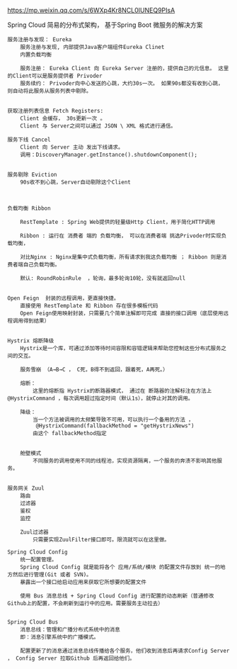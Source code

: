 <https://mp.weixin.qq.com/s/6WXp4Kr8NCL0IUNEQ9PIsA>



Spring Cloud
	简易的分布式架构，
	基于Spring Boot
	微服务的解决方案


	服务注册与发现： Eureka
		服务注册与发现, 内部提供Java客户端组件Eureka Clinet 
		内置负载均衡
	
		服务注册： Eureka Client 向 Eureka Server 注册的，提供自己的元信息。 这里的Client可以是服务提供者 Privoder
		服务续约： Privoder向中心发送的心跳，大约30s一次。 如果90s都没有收到心跳， 则自动将此服务从服务列表中剔除。


	获取注册列表信息 Fetch Registers:
		Client 会缓存， 30s更新一次 。
		Client 与 Server之间可以通过 JSON \ XML 格式进行通信。
	
	服务下线 Cancel
		Client 向 Server 主动 发出下线请求。
		调用：DiscoveryManager.getInstance().shutdownComponent();


	服务剔除 Eviction
		90s收不到心跳，Server自动剔除这个Client



	负载均衡 Ribbon
	
		RestTemplate : Spring Web提供的轻量级Http Client，用于简化HTTP调用
	
		Ribbon : 运行在 消费者 端的 负载均衡， 可以在消费者端 挑选Privoder时实现负载均衡，
	
		对比Nginx : Nginx是集中式负载均衡，所有请求到我这负载均衡 ； Ribbon 则是消费者端自己负载均衡。
	
		默认: RoundRobinRule  ，轮询，最多轮询10轮，没有就返回null 


	Open Feign  封装的远程调用，更直接快捷。
		直接使用 RestTemplate 和 Ribbon 存在很多模板代码
		Open Feign使用映射封装，只需要几个简单注解即可完成 直接的接口调用（底层使用远程调用得到结果）


	Hystrix 熔断降级
		Hystrix是一个库，可通过添加等待时间容限和容错逻辑来帮助您控制这些分布式服务之间的交互。
	
		服务雪崩 （A→B→C ， C死，B得不到返回，跟着死，A再死。）
	
		熔断： 
			这里的熔断指 Hystrix的断路器模式， 通过在 断路器的注解标注在方法上  @HystrixCommand ，每次调用超过指定时间（默认1s），就停止对其的调用。
	
		降级：
			当一个方法被调用的太频繁导致不可用，可以执行一个备用的方法 ，
			 @HystrixCommand(fallbackMethod = "getHystrixNews") 
			由这个 fallbackMethod指定


		舱壁模式
			不同服务的调用使用不同的线程池，实现资源隔离，一个服务的奔溃不影响其他服务。


	服务网关 Zuul
		路由
		过滤器
		鉴权
		监控
	
		Zuul过滤器
			只需要实现ZuulFilter接口即可。限流就可以在这里做。
	
	Spring Cloud Config 
		统一配置管理。
		Spring Cloud Config 就是能将各个 应用/系统/模块 的配置文件存放到 统一的地方然后进行管理(Git 或者 SVN)。
		暴露出一个接口给启动应用来获取它所想要的配置文件
	
		使用 Bus 消息总线 + Spring Cloud Config 进行配置的动态刷新（普通修改Github上的配置，不会刷新到运行中的应用。需要服务主动拉去）


	Spring Cloud Bus 
		消息总线：管理和广播分布式系统中的消息
		即：消息引擎系统中的广播模式。
	
		配置更新了的消息通过消息总线传播给各个服务，他们收到消息后再请求Config Server ， Config Server 拉取Github 后再返回给他们。